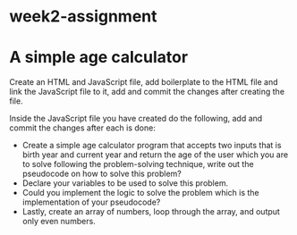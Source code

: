 # week2-assignment
<h1> A simple age calculator </h1>

Create an HTML and JavaScript file, add boilerplate to the HTML file and link the JavaScript file to it, add and commit the changes after creating the file.

Inside the JavaScript file you have created do the following, add and commit the changes after each is done:

<ul>
  <li>Create a simple age calculator program that accepts two inputs that is birth year and current year and return the age of the user which you are to solve following the problem-solving technique, write out the pseudocode on how to solve this problem?</li>
  <li>Declare your variables to be used to solve this problem.</li>
  <li>Could you implement the logic to solve the problem which is the implementation of your pseudocode?</li>
 <li>Lastly, create an array of numbers, loop through the array, and output only even numbers.</li>
</ul>




